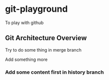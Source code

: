 # git-playground
To play with github

## Git Architecture Overview
Try to do some thing in merge branch


Add something more


### Add some content first in history branch

